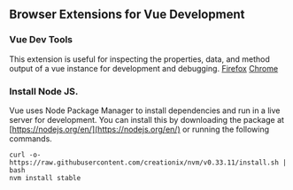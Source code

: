 ## Browser Extensions for Vue Development
### Vue Dev Tools
This extension is useful for inspecting the properties, data, and method output of a vue instance for development and debugging.
[Firefox](https://addons.mozilla.org/en-US/firefox/addon/vue-js-devtools/)
[Chrome](https://chrome.google.com/webstore/detail/vuejs-devtools/nhdogjmejiglipccpnnnanhbledajbpd?hl=en)

### Install Node JS.
Vue uses Node Package Manager to install dependencies and run in a live server for development.  You can install this by downloading the package at [https://nodejs.org/en/](https://nodejs.org/en/) or running the following commands.
```noeditor
curl -o- https://raw.githubusercontent.com/creationix/nvm/v0.33.11/install.sh | bash
nvm install stable
```